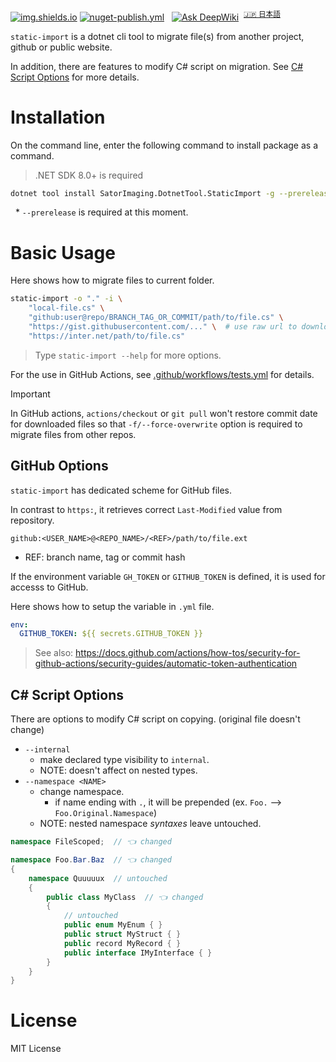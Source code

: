 [![img.shields.io](https://img.shields.io/nuget/v/SatorImaging.DotnetTool.StaticImport)](https://www.nuget.org/packages/SatorImaging.DotnetTool.StaticImport/)
[![nuget-publish.yml](https://github.com/sator-imaging/DotnetTool-StaticImport/actions/workflows/nuget-publish.yml/badge.svg)](https://github.com/sator-imaging/DotnetTool-StaticImport/actions/workflows/nuget-publish.yml)
&nbsp;
[![Ask DeepWiki](https://deepwiki.com/badge.svg)](https://deepwiki.com/sator-imaging/DotnetTool-StaticImport)
&nbsp;<sup>[🇯🇵 日本語](https://zenn.dev/sator_imaging/articles/7b1df223d17d89)</sup>


`static-import` is a dotnet cli tool to migrate file(s) from another project, github or public website.

In addition, there are features to modify C# script on migration. See [C# Script Options](#c-script-options) for more details.




# Installation

On the command line, enter the following command to install package as a command.

> .NET SDK 8.0+ is required

```sh
dotnet tool install SatorImaging.DotnetTool.StaticImport -g --prerelease
```

&nbsp; * `--prerelease` is required at this moment.





# Basic Usage

Here shows how to migrate files to current folder.

```sh
static-import -o "." -i \
    "local-file.cs" \
    "github:user@repo/BRANCH_TAG_OR_COMMIT/path/to/file.cs" \
    "https://gist.githubusercontent.com/..." \  # use raw url to download from gist
    "https://inter.net/path/to/file.cs"
```

> Type `static-import --help` for more options.

For the use in GitHub Actions, see [.github/workflows/tests.yml](.github/workflows/tests.yml) for details.

> [!IMPORTANT]
> In GitHub actions, `actions/checkout` or `git pull` won't restore commit date for downloaded files so that `-f/--force-overwrite` option is required to migrate files from other repos.



## GitHub Options

`static-import` has dedicated scheme for GitHub files.

In contrast to `https:`, it retrieves correct `Last-Modified` value from repository.

```
github:<USER_NAME>@<REPO_NAME>/<REF>/path/to/file.ext
```
- REF: branch name, tag or commit hash


If the environment variable `GH_TOKEN` or `GITHUB_TOKEN` is defined, it is used for accesss to GitHub.

Here shows how to setup the variable in `.yml` file.

```yaml
env:
  GITHUB_TOKEN: ${{ secrets.GITHUB_TOKEN }}
```

> See also: https://docs.github.com/actions/how-tos/security-for-github-actions/security-guides/automatic-token-authentication



## C# Script Options

There are options to modify C# script on copying. (original file doesn't change)

- `--internal`
    - make declared type visibility to `internal`.
    - NOTE: doesn't affect on nested types.
- `--namespace <NAME>`
    - change namespace.
        - if name ending with `.`, it will be prepended (ex. `Foo.` --> `Foo.Original.Namespace`)
    - NOTE: nested namespace *syntaxes* leave untouched.

```cs
namespace FileScoped;  // 👈 changed

namespace Foo.Bar.Baz  // 👈 changed
{
    namespace Quuuuux  // untouched
    {
        public class MyClass  // 👈 changed
        {
            // untouched
            public enum MyEnum { }
            public struct MyStruct { }
            public record MyRecord { }
            public interface IMyInterface { }
        }
    }
}
```



# License

MIT License
